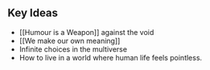 ## Key Ideas

- [[Humour is a Weapon]] against the void
- [[We make our own meaning]]
- Infinite choices in the multiverse
- How to live in a world where human life feels pointless.